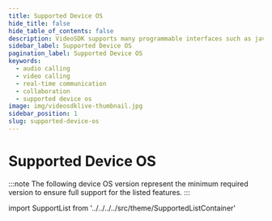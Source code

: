 ```yaml
---
title: Supported Device OS
hide_title: false
hide_table_of_contents: false
description: VideoSDK supports many programmable interfaces such as javascript, react, react native, android, ios and flutter.
sidebar_label: Supported Device OS
pagination_label: Supported Device OS
keywords:
  - audio calling
  - video calling
  - real-time communication
  - collaboration
  - supported device os
image: img/videosdklive-thumbnail.jpg
sidebar_position: 1
slug: supported-device-os
---
```


# Supported Device OS

:::note
The following device OS version represent the minimum required version to ensure full support for the listed features.
:::

import SupportList from '../../../../src/theme/SupportedListContainer'

<SupportList renderOnlySDKList={true}/>
